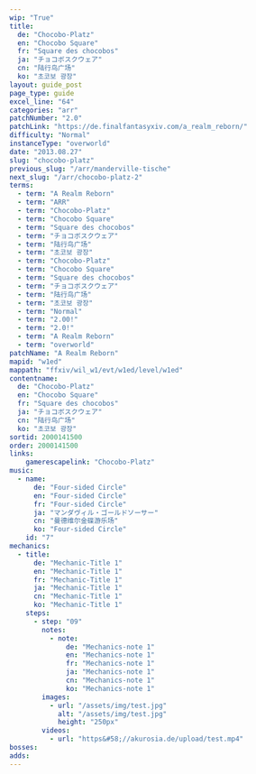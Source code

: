 ```yaml
---
wip: "True"
title:
  de: "Chocobo-Platz"
  en: "Chocobo Square"
  fr: "Square des chocobos"
  ja: "チョコボスクウェア"
  cn: "陆行鸟广场"
  ko: "초코보 광장"
layout: guide_post
page_type: guide
excel_line: "64"
categories: "arr"
patchNumber: "2.0"
patchLink: "https://de.finalfantasyxiv.com/a_realm_reborn/"
difficulty: "Normal"
instanceType: "overworld"
date: "2013.08.27"
slug: "chocobo-platz"
previous_slug: "/arr/manderville-tische"
next_slug: "/arr/chocobo-platz-2"
terms:
  - term: "A Realm Reborn"
  - term: "ARR"
  - term: "Chocobo-Platz"
  - term: "Chocobo Square"
  - term: "Square des chocobos"
  - term: "チョコボスクウェア"
  - term: "陆行鸟广场"
  - term: "초코보 광장"
  - term: "Chocobo-Platz"
  - term: "Chocobo Square"
  - term: "Square des chocobos"
  - term: "チョコボスクウェア"
  - term: "陆行鸟广场"
  - term: "초코보 광장"
  - term: "Normal"
  - term: "2.00!"
  - term: "2.0!"
  - term: "A Realm Reborn"
  - term: "overworld"
patchName: "A Realm Reborn"
mapid: "w1ed"
mappath: "ffxiv/wil_w1/evt/w1ed/level/w1ed"
contentname:
  de: "Chocobo-Platz"
  en: "Chocobo Square"
  fr: "Square des chocobos"
  ja: "チョコボスクウェア"
  cn: "陆行鸟广场"
  ko: "초코보 광장"
sortid: 2000141500
order: 2000141500
links:
    gamerescapelink: "Chocobo-Platz"
music:
  - name:
      de: "Four-sided Circle"
      en: "Four-sided Circle"
      fr: "Four-sided Circle"
      ja: "マンダヴィル・ゴールドソーサー"
      cn: "曼德维尔金碟游乐场"
      ko: "Four-sided Circle"
    id: "7"
mechanics:
  - title:
      de: "Mechanic-Title 1"
      en: "Mechanic-Title 1"
      fr: "Mechanic-Title 1"
      ja: "Mechanic-Title 1"
      cn: "Mechanic-Title 1"
      ko: "Mechanic-Title 1"
    steps:
      - step: "09"
        notes:
          - note:
              de: "Mechanics-note 1"
              en: "Mechanics-note 1"
              fr: "Mechanics-note 1"
              ja: "Mechanics-note 1"
              cn: "Mechanics-note 1"
              ko: "Mechanics-note 1"
        images:
          - url: "/assets/img/test.jpg"
            alt: "/assets/img/test.jpg"
            height: "250px"
        videos:
          - url: "https&#58;//akurosia.de/upload/test.mp4"
bosses:
adds:
---
```

